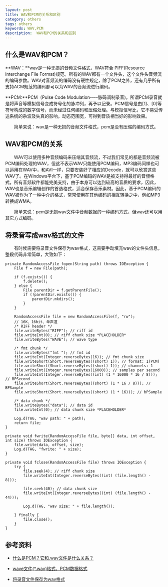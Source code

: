 ```yaml
---
layout: post
title: WAV和PCM的关系和区别
category: others
tags: others
keywords: WAV,PCM
description:  WAV和PCM的关系和区别
---
```


## 什么是WAV和PCM？

**WAV：**wav是一种无损的音频文件格式，WAV符合 PIFF(Resource Interchange File Format)规范。所有的WAV都有一个文件头，这个文件头音频流的编码参数。WAV对音频流的编码没有硬性规定，除了PCM之外，还有几乎所有支持ACM规范的编码都可以为WAV的音频流进行编码。

**PCM:**PCM（Pulse Code Modulation----脉码调制录音)。所谓PCM录音就是将声音等模拟信号变成符号化的脉冲列，再予以记录。PCM信号是由[1]、[0]等符号构成的数字信号，而未经过任何编码和压缩处理。与模拟信号比，它不易受传送系统的杂波及失真的影响。动态范围宽，可得到音质相当好的影响效果。

&emsp;&emsp;简单来说：wav是一种无损的音频文件格式，pcm是没有压缩的编码方式。

## WAV和PCM的关系
	
&emsp;&emsp;WAV可以使用多种音频编码来压缩其音频流，不过我们常见的都是音频流被PCM编码处理的WAV，但这不表示WAV只能使用PCM编码，MP3编码同样也可以运用在WAV中，和AVI一样，只要安装好了相应的Decode，就可以欣赏这些WAV了。在Windows平台下，基于PCM编码的WAV是被支持得最好的音频格式，所有音频软件都能完美支持，由于本身可以达到较高的音质的要求，因此，WAV也是音乐编辑创作的首选格式，适合保存音乐素材。因此，基于PCM编码的WAV被作为了一种中介的格式，常常使用在其他编码的相互转换之中，例如MP3转换成WMA。

&emsp;&emsp;简单来说：pcm是无损wav文件中音频数据的一种编码方式，但wav还可以用其它方式编码。

## 将录音写成wav格式的文件

&emsp;&emsp;有时候需要将录音文件保存为wav格式，这需要手动填充wav的文件头信息，整段代码非常简单，大致如下：

	private RandomAccessFile fopen(String path) throws IOException {
        File f = new File(path);

		if (f.exists()) {
			f.delete();
		} else {
			File parentDir = f.getParentFile();
			if (!parentDir.exists()) {
				parentDir.mkdirs();
			}
		}

        RandomAccessFile file = new RandomAccessFile(f, "rw");
        // 16K、16bit、单声道
        /* RIFF header */
        file.writeBytes("RIFF"); // riff id
        file.writeInt(0); // riff chunk size *PLACEHOLDER*
        file.writeBytes("WAVE"); // wave type

        /* fmt chunk */
        file.writeBytes("fmt "); // fmt id
        file.writeInt(Integer.reverseBytes(16)); // fmt chunk size
        file.writeShort(Short.reverseBytes((short) 1)); // format: 1(PCM)
        file.writeShort(Short.reverseBytes((short) 1)); // channels: 1
        file.writeInt(Integer.reverseBytes(16000)); // samples per second
        file.writeInt(Integer.reverseBytes((int) (1 * 16000 * 16 / 8))); // BPSecond
        file.writeShort(Short.reverseBytes((short) (1 * 16 / 8))); // BPSample
        file.writeShort(Short.reverseBytes((short) (1 * 16))); // bPSample

        /* data chunk */
        file.writeBytes("data"); // data id
        file.writeInt(0); // data chunk size *PLACEHOLDER*

        Log.d(TAG, "wav path: " + path);
        return file;
    }

    private void fwrite(RandomAccessFile file, byte[] data, int offset, int size) throws IOException {
        file.write(data, offset, size);
        Log.d(TAG, "fwrite: " + size);
    }

    private void fclose(RandomAccessFile file) throws IOException {
        try {
            file.seek(4); // riff chunk size
            file.writeInt(Integer.reverseBytes((int) (file.length() - 8)));

            file.seek(40); // data chunk size
            file.writeInt(Integer.reverseBytes((int) (file.length() - 44)));

            Log.d(TAG, "wav size: " + file.length());

        } finally {
            file.close();
        }
    }

## 参考资料

- [什么是PCM？它和.wav文件是什么关系？](http://blog.csdn.net/rinuslucky/article/details/1326512)

- [wave文件(*.wav)格式、PCM数据格式](http://www.cnblogs.com/cheney23reg/archive/2010/08/08/1795067.html)

- [将录音文件保存为wav格式](http://blog.csdn.net/wildwolf_007/article/details/6635120#)



